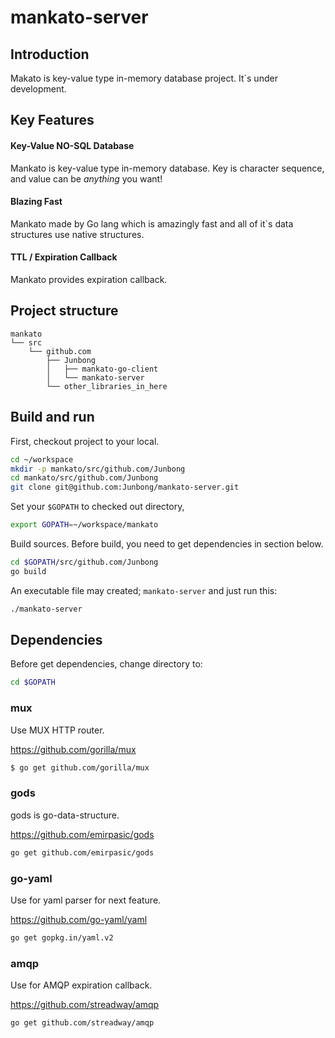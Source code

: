 # mankato-server


## Introduction
Makato is key-value type in-memory database project.
It`s under development.


## Key Features
#### Key-Value NO-SQL Database
Mankato is key-value type in-memory database.
Key is character sequence, and value can be *anything* you want!

#### Blazing Fast
Mankato made by Go lang which is amazingly fast 
and all of it`s data structures use native structures.

#### TTL  / Expiration Callback
Mankato provides expiration callback.


## Project structure
```
mankato
└── src
    └── github.com  
        ├── Junbong
        │   ├── mankato-go-client
        │   └── mankato-server
        └── other_libraries_in_here  
```


## Build and run
First, checkout project to your local.
```sh
cd ~/workspace
mkdir -p mankato/src/github.com/Junbong
cd mankato/src/github.com/Junbong
git clone git@github.com:Junbong/mankato-server.git
```

Set your `$GOPATH` to checked out directory,
```sh
export GOPATH=~/workspace/mankato
```

Build sources. Before build, you need to get dependencies in section below.
```sh
cd $GOPATH/src/github.com/Junbong
go build
```

An executable file may created; `mankato-server` and just run this:
```sh
./mankato-server
```


## Dependencies
Before get dependencies, change directory to:
```sh
cd $GOPATH
```

### mux
Use MUX HTTP router.

https://github.com/gorilla/mux
```sh
$ go get github.com/gorilla/mux
```

### gods
gods is go-data-structure.

https://github.com/emirpasic/gods
```sh
go get github.com/emirpasic/gods
```

### go-yaml
Use for yaml parser for next feature.

https://github.com/go-yaml/yaml
```sh
go get gopkg.in/yaml.v2
```

### amqp
Use for AMQP expiration callback.

https://github.com/streadway/amqp
```sh
go get github.com/streadway/amqp
```

